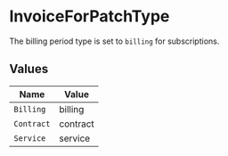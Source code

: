 # InvoiceForPatchType

The billing period type is set to `billing` for subscriptions.


## Values

| Name       | Value      |
| ---------- | ---------- |
| `Billing`  | billing    |
| `Contract` | contract   |
| `Service`  | service    |